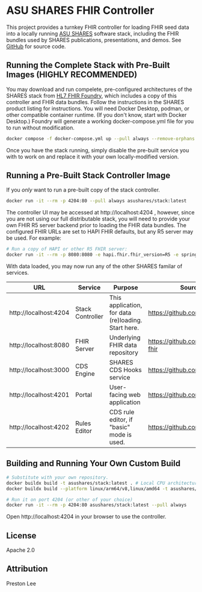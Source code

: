 # ASU SHARES FHIR Controller

This project provides a turnkey FHIR controller for loading FHIR seed data into a locally running [ASU SHARES](https://www.asushares.com) software stack, including the FHIR bundles used by SHARES publications, presentations, and demos. See [GitHub](https://github.com/asushares/stack) for source code.

## Running the Complete Stack with Pre-Built Images (HIGHLY RECOMMENDED)

You may download and run compelete, pre-configured architectures of the SHARES stack from [HL7 FHIR Foundry](https://foundry.hl7.org), which includes a copy of this controller and FHIR data bundles. Follow the instructions in the SHARES product listing for instructions. You will need Docker Desktop, podman, or other compatible container runtime. (If you don't know, start with Docker Desktop.) Foundry will generate a working docker-compose.yml file for you to run without modification.

```sh
docker compose -f docker-compose.yml up --pull always --remove-orphans
```

Once you have the stack running, simply disable the pre-built service you with to work on and replace it with your own locally-modified version.

## Running a Pre-Built Stack Controller Image

If you _only_ want to run a pre-built copy of the stack controller.
```sh
docker run -it --rm -p 4204:80 --pull always asushares/stack:latest
```

The controller UI may be accessed at http://localhost:4204 , however, since you are not using our full distributable stack, you will need to provide your own FHIR R5 server backend prior to loading the FHIR data bundles. The configured FHIR URLs are set to HAPI FHIR defaults, but any R5 server may be used. For example:

```sh
# Run a copy of HAPI or other R5 FHIR server:
docker run -it --rm -p 8080:8080 -e hapi.fhir.fhir_version=R5 -e spring.main.allow-bean-definition-overriding=true hapiproject/hapi:v7.2.0
```


With data loaded, you may now run any of the other SHARES familar of services.

| URL                   | Service           | Purpose       | Source Code   |
|----                   |----               |----           |----           |
| http://localhost:4204 | Stack Controller  | This application, for data (re)loading. Start here. | https://github.com/asushares/stack
| http://localhost:8080 | FHIR Server       | Underlying FHIR data repository | https://github.com/hapifhir/hapi-fhir
| http://localhost:3000 | CDS Engine        | SHARES CDS Hooks service | https://github.com/asushares/cds
| http://localhost:4201 | Portal            | User-facing web application  | https://github.com/asushares/portal
| http://localhost:4202 | Rules Editor      | CDS rule editor, if "basic" mode is used. | https://github.com/asushares/rules


## Building and Running Your Own Custom Build

```sh
# Substitute with your own repository.
docker buildx build -t asushares/stack:latest . # Local CPU architecture only
docker buildx build --platform linux/arm64/v8,linux/amd64 -t asushares/stack:latest . --push # Multi-architecture
```

```sh
# Run it on port 4204 (or other of your choice)
docker run -it --rm -p 4204:80 asushares/stack:latest --pull always
```
Open http://localhost:4204 in your browser to use the controller.


## License

Apache 2.0

## Attribution

Preston Lee
